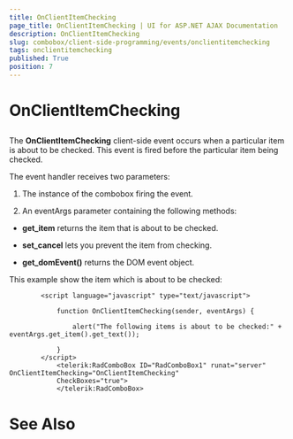 ```yaml
---
title: OnClientItemChecking
page_title: OnClientItemChecking | UI for ASP.NET AJAX Documentation
description: OnClientItemChecking
slug: combobox/client-side-programming/events/onclientitemchecking
tags: onclientitemchecking
published: True
position: 7
---
```


# OnClientItemChecking



## 

The __OnClientItemChecking__ client-side event occurs when a particular item is about to be checked. This event is fired before the particular item being checked.

The event handler receives two parameters:

1. The instance of the combobox firing the event.

1. An eventArgs parameter containing the following methods:

* __get_item__ returns the item that is about to be checked.

* __set_cancel__ lets you prevent the item from checking.

* __get_domEvent()__ returns the DOM event object.

This example show the item which is about to be checked:

````ASPNET
	    <script language="javascript" type="text/javascript">
	
	        function OnClientItemChecking(sender, eventArgs) {
	
	            alert("The following items is about to be checked:" + eventArgs.get_item().get_text());
	
	        }
	    </script>
	        <telerik:RadComboBox ID="RadComboBox1" runat="server" OnClientItemChecking="OnClientItemChecking"
	        CheckBoxes="true">
	        </telerik:RadComboBox>
````



# See Also
